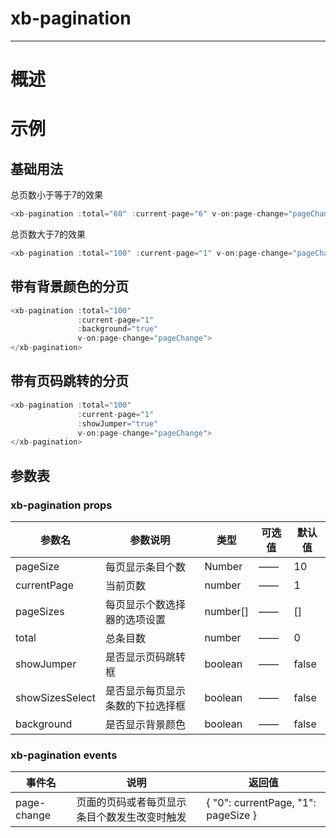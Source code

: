 # xb-pagination
----
# 概述



# 示例

## 基础用法
总页数小于等于7的效果
<template>
<div style="border: solid 1px #ebebeb;border-radius: 3px;margin:20px 0;">
  <xb-pagination :total="60" :current-page="6" v-on:page-change="pageChange">
  </xb-pagination>
</div>
</template>

```js
<xb-pagination :total="60" :current-page="6" v-on:page-change="pageChange"></xb-pagination>
```

总页数大于7的效果
<template>
<div style="border: solid 1px #ebebeb;border-radius: 3px;margin:20px 0;">
  <xb-pagination :total="100" :current-page="1" v-on:page-change="pageChange">
  </xb-pagination>
</div>
</template>

```js
<xb-pagination :total="100" :current-page="1" v-on:page-change="pageChange"></xb-pagination>
```

## 带有背景颜色的分页
<template>
<div style="border: solid 1px #ebebeb;border-radius: 3px;margin:20px 0;">
  <xb-pagination :total="100" :current-page="1" v-on:page-change="pageChange" :background="true">
  </xb-pagination>
</div>
</template>

```js
<xb-pagination :total="100" 
               :current-page="1" 
               :background="true"
               v-on:page-change="pageChange">
</xb-pagination>
```

## 带有页码跳转的分页
<template>
<div style="border: solid 1px #ebebeb;border-radius: 3px;margin:20px 0;">
  <xb-pagination :total="100" :current-page="1" v-on:page-change="pageChange" :showJumper="true">
  </xb-pagination>
</div>
</template>

```js
<xb-pagination :total="100" 
               :current-page="1" 
               :showJumper="true"
               v-on:page-change="pageChange">
</xb-pagination>
```
## 参数表

### xb-pagination props

| 参数名        | 参数说明                       | 类型                      | 可选值                     |默认值   |
| ------------- | ----------------------------  | -------------------------  | -------------------------- | -------- |
| pageSize      | 每页显示条目个数               | Number                   | ——                         | 10   |
| currentPage   | 当前页数                      | number                   | ——                         | 1        |
| pageSizes     | 每页显示个数选择器的选项设置    | number[]                 | ——                         | []    |
| total         | 总条目数                      | number                   | ——                         | 0    |
| showJumper    | 是否显示页码跳转框       | boolean                  | ——                         | false |
| showSizesSelect | 是否显示每页显示条数的下拉选择框 | boolean          | ——                         | false     |
| background   | 是否显示背景颜色                 | boolean            | ——                         | false    |

### xb-pagination events

| 事件名    | 说明                                                                           | 返回值        |
| --------- | ------------------------------------------------------------------------------ | ------------- |
| page-change | 页面的页码或者每页显示条目个数发生改变时触发       | { "0": currentPage, "1": pageSize } |

<script>
module.exports = {
    data() {
      return {}
    },
    methods: {
      pageChange(value) {
        console.log(value)
      }
    }
  }
</script>
